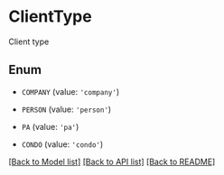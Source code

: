 # ClientType

Client type

## Enum

* `COMPANY` (value: `'company'`)

* `PERSON` (value: `'person'`)

* `PA` (value: `'pa'`)

* `CONDO` (value: `'condo'`)

[[Back to Model list]](../README.md#documentation-for-models) [[Back to API list]](../README.md#documentation-for-api-endpoints) [[Back to README]](../README.md)



